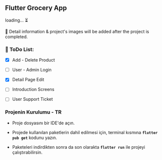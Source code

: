 ## **Flutter Grocery App**

loading... ⏳

📌 Detail information & project's images will be added after the project is completed. 

### 📌 **ToDo List**:  
- [X] Add - Delete Product
- [ ] User - Admin Login
- [X] Detail Page Edit
- [ ] Introduction Screens
- [ ] User Support Ticket


### Projenin Kurulumu - TR

- Proje dosyasını bir IDE'de açın.

- Projede kullanılan paketlerin dahil edilmesi için, terminal kısmına **`flutter pub get`** kodunu yazın. 

- Paketeleri indirdikten sonra da son olarakta **`flutter run`** ile projeyi çalıştırabilirsin.
